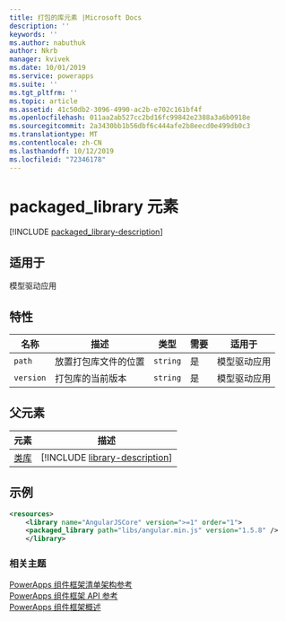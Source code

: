 ```yaml
---
title: 打包的库元素 |Microsoft Docs
description: ''
keywords: ''
ms.author: nabuthuk
author: Nkrb
manager: kvivek
ms.date: 10/01/2019
ms.service: powerapps
ms.suite: ''
ms.tgt_pltfrm: ''
ms.topic: article
ms.assetid: 41c50db2-3096-4990-ac2b-e702c161bf4f
ms.openlocfilehash: 011aa2ab527cc2bd16fc99842e2388a3a6b0918e
ms.sourcegitcommit: 2a3430bb1b56dbf6c444afe2b8eecd0e499db0c3
ms.translationtype: MT
ms.contentlocale: zh-CN
ms.lasthandoff: 10/12/2019
ms.locfileid: "72346178"
---
```

# <a name="packaged_library-element"></a>packaged_library 元素

[!INCLUDE [packaged_library-description](includes/packaged_library-description.md)]

## <a name="available-for"></a>适用于

模型驱动应用

## <a name="attributes"></a>特性

|名称|描述|类型|需要|适用于|
|--|--|--|--|-------|
|`path`|放置打包库文件的位置|`string`|是|模型驱动应用|
|`version`|打包库的当前版本|`string`|是|模型驱动应用|

## <a name="parent-elements"></a>父元素

|元素|描述|
|--|--|
|[类库](library.md)|[!INCLUDE [library-description](includes/library-description.md)]|

## <a name="example"></a>示例

```xml
<resources>
    <library name="AngularJSCore" version=">=1" order="1">
    <packaged_library path="libs/angular.min.js" version="1.5.8" />
    </library>
```

### <a name="related-topics"></a>相关主题

[PowerApps 组件框架清单架构参考](index.md)<br/>
[PowerApps 组件框架 API 参考](../reference/index.md)<br/>
[PowerApps 组件框架概述](../overview.md)
